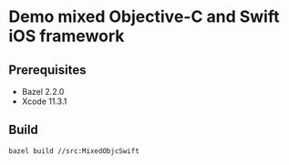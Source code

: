 # Demo mixed Objective-C and Swift iOS framework

## Prerequisites

- Bazel 2.2.0
- Xcode 11.3.1

## Build

```
bazel build //src:MixedObjcSwift
```
